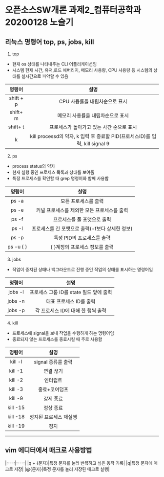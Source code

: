 # 오픈소스SW개론 과제2_컴퓨터공학과 20200128 노슬기
## 리눅스 명령어 top, ps, jobs, kill
 1. top
 * 현재 os 상태를 나타내주는 CLI 어플리케이션임
 * 시스템 현재 시간, 유저,로드 애버리지, 메모리 사용량, CPU 사용량 등 시스템의 상태를 실시간으로 파악할 수 있음
 
 |명령어|설명|
 |:---:|:---:|
 |shift + p|CPU 사용률을 내림차순으로 표시|
 |shift+ m|메모리 사용률을 내림차순으로 표시|
 |shift+ t|프로세스가 돌아가고 있는 사간 순으로 표시|
 |k|kill processd의 약자, k 입력 후 종료할 PID(프로세스ID)를 입력, kill signal 9|

2. ps
* process status의 약자
* 현재 실행 중인 프로세스 목록과 상태를 보여줌
* 특정 프로세스를 확인할 때 grep 명령어와 함께 사용함

|명령어|설명|
|:---:|:---:|
|ps -a|모든 프로세스를 출력|
|ps -e|커널 프로세스를 제외한 모든 프로세스를 출력|
|ps -f|프로세스를 풀 포맷으로 출력|
|ps -l|프로세스를 긴 포맷으로 출력(-f보다 상세한 정보)|
|ps -p|특정 PID의 프로세스를 출력|
|ps -u { } |{ }계정의 프로세스 정보를 출력|

3. jobs
* 작업이 중지된 상태나 백그라운드로 진행 중인 작업의 상태를 표시하는 명령어임

|명령어|설명|
|:---:|:---:|
|jobs -l|프로세스 그룹 ID를 state 필드 앞에 출력|
|jobs -n|대표 프로세스 ID를 출력|
|jobs -p|각 프로세스 ID에 대해 한 행씩 출력|

4. kill
* 프로세스에 signal을 보내 작업을 수행하게 하는 명령어임
* 종료되지 않는 프로세스를 종료시킬 때 주로 사용함

|명령어|설명|
|:---:|:---:|
|kill -l|signal 종류를 출력|
|kill -1|연결 끊기|
|kill -2|인터럽트|
|kill -3|종료+코어덤프|
|kill -9|강제 종료|
|kill -15|정상 종료|
|kill -18|정지된 프로세스 재실행|
|kill -19|정지|

---

## vim 에디터에서 매크로 사용방법

|:---:|:---:|
|q + {문자}|특정 문자를 눌러 반복하고 싶은 동작 기록|
|q|특정 문자에 매크로 저장|
|@{문자}|특정 문자를 눌러 저장된 매크로 실행|



